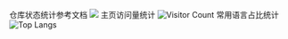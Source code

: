 仓库状态统计参考文档
![](https://github-readme-stats.vercel.app/api?username=liulin33e&show_icons=true&theme=transparent)
主页访问量统计
![Visitor Count](https://profile-counter.glitch.me/liulin33/count.svg)
常用语言占比统计
![Top Langs](https://github-readme-stats.vercel.app/api/top-langs/?username=liulin33&layout=compact&theme=tokyonight)
